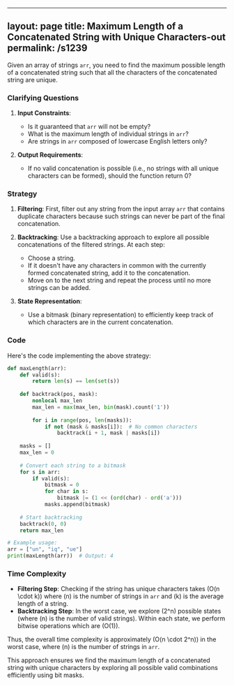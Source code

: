 
---
layout: page
title:  Maximum Length of a Concatenated String with Unique Characters-out
permalink: /s1239
---
Given an array of strings `arr`, you need to find the maximum possible length of a concatenated string such that all the characters of the concatenated string are unique.

### Clarifying Questions
1. **Input Constraints**:
   - Is it guaranteed that `arr` will not be empty?
   - What is the maximum length of individual strings in `arr`?
   - Are strings in `arr` composed of lowercase English letters only?

2. **Output Requirements**:
   - If no valid concatenation is possible (i.e., no strings with all unique characters can be formed), should the function return 0?

### Strategy
1. **Filtering**: First, filter out any string from the input array `arr` that contains duplicate characters because such strings can never be part of the final concatenation.
   
2. **Backtracking**: Use a backtracking approach to explore all possible concatenations of the filtered strings. At each step:
   - Choose a string.
   - If it doesn't have any characters in common with the currently formed concatenated string, add it to the concatenation.
   - Move on to the next string and repeat the process until no more strings can be added.

3. **State Representation**: 
   - Use a bitmask (binary representation) to efficiently keep track of which characters are in the current concatenation.

### Code
Here's the code implementing the above strategy:

```python
def maxLength(arr):
    def valid(s):
        return len(s) == len(set(s))
    
    def backtrack(pos, mask):
        nonlocal max_len
        max_len = max(max_len, bin(mask).count('1'))
        
        for i in range(pos, len(masks)):
            if not (mask & masks[i]):  # No common characters
                backtrack(i + 1, mask | masks[i])
    
    masks = []
    max_len = 0
    
    # Convert each string to a bitmask
    for s in arr:
        if valid(s):
            bitmask = 0
            for char in s:
                bitmask |= (1 << (ord(char) - ord('a')))
            masks.append(bitmask)
    
    # Start backtracking
    backtrack(0, 0)
    return max_len

# Example usage:
arr = ["un", "iq", "ue"]
print(maxLength(arr))  # Output: 4
```

### Time Complexity
- **Filtering Step**: Checking if the string has unique characters takes \(O(n \cdot k)\) where \(n\) is the number of strings in `arr` and \(k\) is the average length of a string.
- **Backtracking Step**: In the worst case, we explore \(2^n\) possible states (where \(n\) is the number of valid strings). Within each state, we perform bitwise operations which are \(O(1)\).
  
Thus, the overall time complexity is approximately \(O(n \cdot 2^n)\) in the worst case, where \(n\) is the number of strings in `arr`.

This approach ensures we find the maximum length of a concatenated string with unique characters by exploring all possible valid combinations efficiently using bit masks.